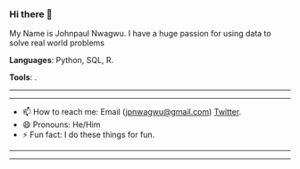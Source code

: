 ### Hi there 👋

My Name is Johnpaul Nwagwu. I have a huge passion for using data to solve real world problems

**Languages**: Python, SQL, R.

**Tools**: .

-------------------------------------------------------------------------

---------------------------------------------------------------------------

- 📫 How to reach me: Email (jpnwagwu@gmail.com) [Twitter](https://twitter.com/jaypee_kay).
- 😄 Pronouns: He/Him
- ⚡ Fun fact: I do these things for fun.

------------------------------------------------------------------------

-----------------------------------------------------------------------


